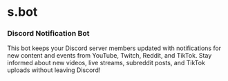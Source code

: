 # s.bot

### Discord Notification Bot

This bot keeps your Discord server members updated with notifications for new content and events from YouTube, Twitch, Reddit, and TikTok. Stay informed about new videos, live streams, subreddit posts, and TikTok uploads without leaving Discord!